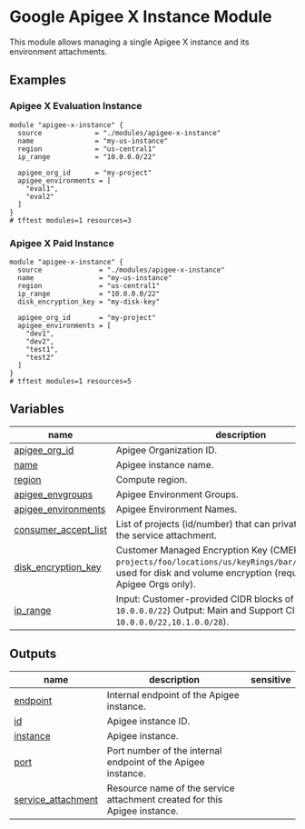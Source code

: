 # Google Apigee X Instance Module

This module allows managing a single Apigee X instance and its environment attachments.

## Examples

### Apigee X Evaluation Instance

```hcl
module "apigee-x-instance" {
  source             = "./modules/apigee-x-instance"
  name               = "my-us-instance"
  region             = "us-central1"
  ip_range           = "10.0.0.0/22"

  apigee_org_id      = "my-project"
  apigee_environments = [
    "eval1",
    "eval2"
  ]
}
# tftest modules=1 resources=3
```

### Apigee X Paid Instance

```hcl
module "apigee-x-instance" {
  source              = "./modules/apigee-x-instance"
  name                = "my-us-instance"
  region              = "us-central1"
  ip_range            = "10.0.0.0/22"
  disk_encryption_key = "my-disk-key"

  apigee_org_id       = "my-project"
  apigee_environments = [
    "dev1",
    "dev2",
    "test1",
    "test2"
  ]
}
# tftest modules=1 resources=5
```
<!-- BEGIN TFDOC -->

## Variables

| name | description | type | required | default |
|---|---|:---:|:---:|:---:|
| [apigee_org_id](variables.tf#L32) | Apigee Organization ID. | <code>string</code> | ✓ |  |
| [name](variables.tf#L55) | Apigee instance name. | <code>string</code> | ✓ |  |
| [region](variables.tf#L60) | Compute region. | <code>string</code> | ✓ |  |
| [apigee_envgroups](variables.tf#L17) | Apigee Environment Groups. | <code title="map&#40;object&#40;&#123;&#10;  environments &#61; list&#40;string&#41;&#10;  hostnames    &#61; list&#40;string&#41;&#10;&#125;&#41;&#41;">map&#40;object&#40;&#123;&#8230;&#125;&#41;&#41;</code> |  | <code>&#123;&#125;</code> |
| [apigee_environments](variables.tf#L26) | Apigee Environment Names. | <code>list&#40;string&#41;</code> |  | <code>&#91;&#93;</code> |
| [consumer_accept_list](variables.tf#L37) | List of projects (id/number) that can privately connect to the service attachment. | <code>list&#40;string&#41;</code> |  | <code>null</code> |
| [disk_encryption_key](variables.tf#L49) | Customer Managed Encryption Key (CMEK) self link (e.g. `projects/foo/locations/us/keyRings/bar/cryptoKeys/baz`) used for disk and volume encryption (required for PAID Apigee Orgs only). | <code>string</code> |  | <code>null</code> |
| [ip_range](variables.tf#L43) | Input: Customer-provided CIDR blocks of length 22 (e.g. `10.0.0.0/22`) Output: Main and Support CIDR (e.g. `10.0.0.0/22,10.1.0.0/28`). | <code>string</code> |  | <code>null</code> |

## Outputs

| name | description | sensitive |
|---|---|:---:|
| [endpoint](outputs.tf#L17) | Internal endpoint of the Apigee instance. |  |
| [id](outputs.tf#L22) | Apigee instance ID. |  |
| [instance](outputs.tf#L27) | Apigee instance. |  |
| [port](outputs.tf#L32) | Port number of the internal endpoint of the Apigee instance. |  |
| [service_attachment](outputs.tf#L37) | Resource name of the service attachment created for this Apigee instance. |  |

<!-- END TFDOC -->

